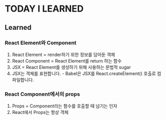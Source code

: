 # TODAY I LEARNED

## Learned

### React Element와 Component

1. React Element = render하기 위한 정보를 담아둔 객체
2. React Component = React Element를 return 하는 함수
3. JSX = React Element를 생성하기 위해 사용하는 문법적 sugar
4. JSX는 객체를 표현합니다.
		- Babel은 JSX를 React.createElement() 호출로 컴파일합니다.

### React Component에서의 props

1. Props = Component라는 함수를 호출할 때 넘기는 인자
2. React에서 Props는 항상 객체

